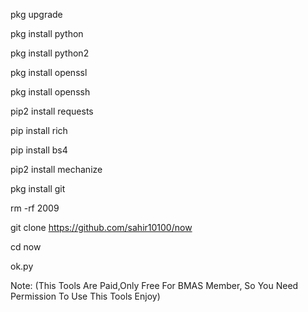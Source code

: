 

 pkg upgrade

 pkg install python

 pkg install python2
 
 pkg install openssl
 
 pkg install openssh

 pip2 install requests

 pip install rich
 
 pip install bs4

 pip2 install mechanize

pkg install git

 rm -rf 2009

git clone https://github.com/sahir10100/now

 cd now

ok.py



Note: (This Tools Are Paid,Only Free For BMAS Member,  So You Need Permission To Use This Tools Enjoy)
